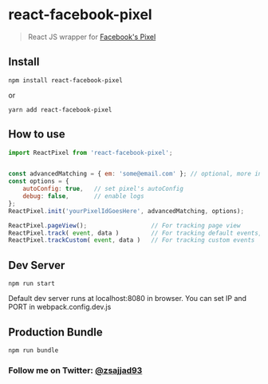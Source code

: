 # react-facebook-pixel

> React JS wrapper for [Facebook's Pixel](https://developers.facebook.com/docs/ads-for-websites/pixel-events/v2.9)


## Install
```
npm install react-facebook-pixel

```
or
```
yarn add react-facebook-pixel

```

## How to use
```js
import ReactPixel from 'react-facebook-pixel';


const advancedMatching = { em: 'some@email.com' }; // optional, more info: https://developers.facebook.com/docs/facebook-pixel/pixel-with-ads/conversion-tracking#advanced_match
const options = {
	autoConfig: true, 	// set pixel's autoConfig
    debug: false, 		// enable logs
};
ReactPixel.init('yourPixelIdGoesHere', advancedMatching, options);

ReactPixel.pageView(); 					// For tracking page view
ReactPixel.track( event, data ) 		// For tracking default events, more info about events and data https://developers.facebook.com/docs/ads-for-websites/pixel-events/v2.9
ReactPixel.trackCustom( event, data ) 	// For tracking custom events
```



## Dev Server
```
npm run start

```
Default dev server runs at localhost:8080 in browser.
You can set IP and PORT in webpack.config.dev.js

## Production Bundle
```
npm run bundle
```

### Follow me on Twitter: [@zsajjad93](https://twitter.com/zsajjad93)

